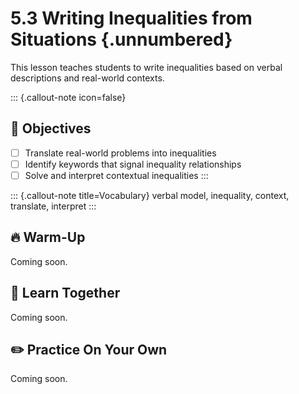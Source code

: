 #  5.3 Writing Inequalities from Situations {.unnumbered}

This lesson teaches students to write inequalities based on verbal descriptions and real-world contexts.

::: {.callout-note icon=false}
## 🎯 Objectives
- [ ] Translate real-world problems into inequalities
- [ ] Identify keywords that signal inequality relationships
- [ ] Solve and interpret contextual inequalities
:::

::: {.callout-note title=Vocabulary}
verbal model, inequality, context, translate, interpret
:::

## 🔥 Warm-Up
Coming soon.

## 🧠 Learn Together
Coming soon.

## ✏️ Practice On Your Own
Coming soon.
